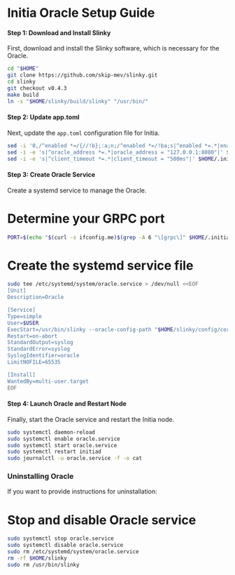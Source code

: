 # Initia Oracle Setup Guide

#### Step 1: Download and Install Slinky
First, download and install the Slinky software, which is necessary for the Oracle.

```bash
cd "$HOME"
git clone https://github.com/skip-mev/slinky.git
cd slinky
git checkout v0.4.3
make build
ln -s "$HOME/slinky/build/slinky" "/usr/bin/"
```

#### Step 2: Update app.toml
Next, update the `app.toml` configuration file for Initia.

```bash
sed -i '0,/^enabled *=/{//!b};:a;n;/^enabled *=/!ba;s|^enabled *=.*|enabled = "true"|' $HOME/.initia/config/app.toml
sed -i -e 's|^oracle_address *=.*|oracle_address = "127.0.0.1:8080"|' $HOME/.initia/config/app.toml
sed -i -e 's|^client_timeout *=.*|client_timeout = "500ms"|' $HOME/.initia/config/app.toml
```

#### Step 3: Create Oracle Service
Create a systemd service to manage the Oracle.

# Determine your GRPC port
```bash
PORT=$(echo "$(curl -s ifconfig.me)$(grep -A 6 "\[grpc\]" $HOME/.initia/config/app.toml | egrep -o ":[0-9]+")")
```

# Create the systemd service file
```bash
sudo tee /etc/systemd/system/oracle.service > /dev/null <<EOF
[Unit]
Description=Oracle

[Service]
Type=simple
User=$USER
ExecStart=/usr/bin/slinky --oracle-config-path "$HOME/slinky/config/core/oracle.json" --market-map-endpoint 127.0.0.1:$PORT
Restart=on-abort
StandardOutput=syslog
StandardError=syslog
SyslogIdentifier=oracle
LimitNOFILE=65535

[Install]
WantedBy=multi-user.target
EOF
```

#### Step 4: Launch Oracle and Restart Node
Finally, start the Oracle service and restart the Initia node.

```bash
sudo systemctl daemon-reload
sudo systemctl enable oracle.service
sudo systemctl start oracle.service
sudo systemctl restart initiad
sudo journalctl -u oracle.service -f -o cat
```

### Uninstalling Oracle
If you want to provide instructions for uninstallation:

# Stop and disable Oracle service
```bash
sudo systemctl stop oracle.service
sudo systemctl disable oracle.service
sudo rm /etc/systemd/system/oracle.service
rm -rf $HOME/slinky
sudo rm /usr/bin/slinky
```
